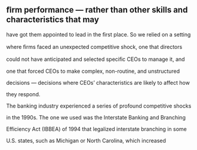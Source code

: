 ## ﬁrm performance — rather than other skills and characteristics that may

have got them appointed to lead in the ﬁrst place. So we relied on a setting

where ﬁrms faced an unexpected competitive shock, one that directors

could not have anticipated and selected speciﬁc CEOs to manage it, and

one that forced CEOs to make complex, non-routine, and unstructured

decisions — decisions where CEOs’ characteristics are likely to affect how

they respond.

The banking industry experienced a series of profound competitive shocks

in the 1990s. The one we used was the Interstate Banking and Branching

Efficiency Act (IBBEA) of 1994 that legalized interstate branching in some

U.S. states, such as Michigan or North Carolina, which increased